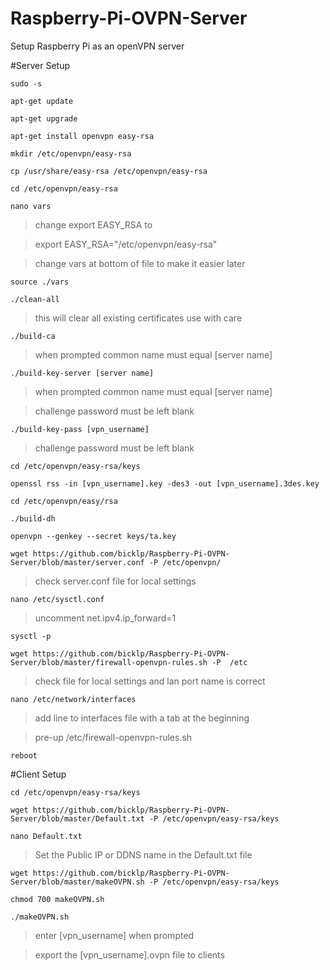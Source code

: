 # Raspberry-Pi-OVPN-Server
Setup Raspberry Pi as an openVPN server

#Server Setup

`sudo -s`

`apt-get update`

`apt-get upgrade`

`apt-get install openvpn easy-rsa`

`mkdir /etc/openvpn/easy-rsa`

`cp /usr/share/easy-rsa /etc/openvpn/easy-rsa`

`cd /etc/openvpn/easy-rsa`

`nano vars`

>change export EASY_RSA to

>export EASY_RSA="/etc/openvpn/easy-rsa"

>change vars at bottom of file to make it easier later

`source ./vars`

`./clean-all`

>this will clear all existing certificates use with care

`./build-ca`

>when prompted common name must equal [server name]

`./build-key-server [server name]`

>when prompted common name must equal [server name]

>challenge password must be left blank

`./build-key-pass [vpn_username]`

>challenge password must be left blank

`cd /etc/openvpn/easy-rsa/keys`

`openssl rss -in [vpn_username].key -des3 -out [vpn_username].3des.key`

`cd /etc/openvpn/easy/rsa`

`./build-dh`

`openvpn --genkey --secret keys/ta.key`

`wget https://github.com/bicklp/Raspberry-Pi-OVPN-Server/blob/master/server.conf -P /etc/openvpn/`

>check server.conf file for local settings

`nano /etc/sysctl.conf`

>uncomment net.ipv4.ip_forward=1

`sysctl -p`

`wget https://github.com/bicklp/Raspberry-Pi-OVPN-Server/blob/master/firewall-openvpn-rules.sh -P  /etc`

>check file for local settings and lan port name is correct

`nano /etc/network/interfaces`

>add line to interfaces file with a tab at the beginning

>pre-up /etc/firewall-openvpn-rules.sh

`reboot`

#Client Setup


`cd /etc/openvpn/easy-rsa/keys`

`wget https://github.com/bicklp/Raspberry-Pi-OVPN-Server/blob/master/Default.txt -P /etc/openvpn/easy-rsa/keys`

`nano Default.txt`

>Set the Public IP or DDNS name in the Default.txt file

`wget https://github.com/bicklp/Raspberry-Pi-OVPN-Server/blob/master/makeOVPN.sh -P /etc/openvpn/easy-rsa/keys`

`chmod 700 makeOVPN.sh`

`./makeOVPN.sh`

>enter [vpn_username] when prompted

>export the [vpn_username].ovpn file to clients

